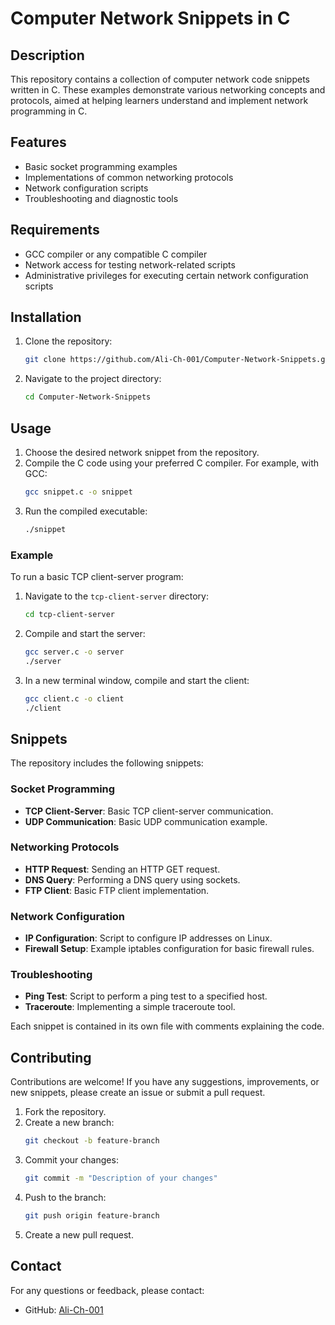 # Computer Network Snippets in C

## Description
This repository contains a collection of computer network code snippets written in C. These examples demonstrate various networking concepts and protocols, aimed at helping learners understand and implement network programming in C.

## Features
- Basic socket programming examples
- Implementations of common networking protocols
- Network configuration scripts
- Troubleshooting and diagnostic tools

## Requirements
- GCC compiler or any compatible C compiler
- Network access for testing network-related scripts
- Administrative privileges for executing certain network configuration scripts

## Installation
1. Clone the repository:
   ```bash
   git clone https://github.com/Ali-Ch-001/Computer-Network-Snippets.git
   ```
2. Navigate to the project directory:
   ```bash
   cd Computer-Network-Snippets
   ```

## Usage
1. Choose the desired network snippet from the repository.
2. Compile the C code using your preferred C compiler. For example, with GCC:
   ```bash
   gcc snippet.c -o snippet
   ```
3. Run the compiled executable:
   ```bash
   ./snippet
   ```

### Example
To run a basic TCP client-server program:
1. Navigate to the `tcp-client-server` directory:
   ```bash
   cd tcp-client-server
   ```
2. Compile and start the server:
   ```bash
   gcc server.c -o server
   ./server
   ```
3. In a new terminal window, compile and start the client:
   ```bash
   gcc client.c -o client
   ./client
   ```

## Snippets
The repository includes the following snippets:

### Socket Programming
- **TCP Client-Server**: Basic TCP client-server communication.
- **UDP Communication**: Basic UDP communication example.

### Networking Protocols
- **HTTP Request**: Sending an HTTP GET request.
- **DNS Query**: Performing a DNS query using sockets.
- **FTP Client**: Basic FTP client implementation.

### Network Configuration
- **IP Configuration**: Script to configure IP addresses on Linux.
- **Firewall Setup**: Example iptables configuration for basic firewall rules.

### Troubleshooting
- **Ping Test**: Script to perform a ping test to a specified host.
- **Traceroute**: Implementing a simple traceroute tool.

Each snippet is contained in its own file with comments explaining the code.

## Contributing
Contributions are welcome! If you have any suggestions, improvements, or new snippets, please create an issue or submit a pull request.

1. Fork the repository.
2. Create a new branch:
   ```bash
   git checkout -b feature-branch
   ```
3. Commit your changes:
   ```bash
   git commit -m "Description of your changes"
   ```
4. Push to the branch:
   ```bash
   git push origin feature-branch
   ```
5. Create a new pull request.

## Contact
For any questions or feedback, please contact:
- GitHub: [Ali-Ch-001](https://github.com/Ali-Ch-001)

